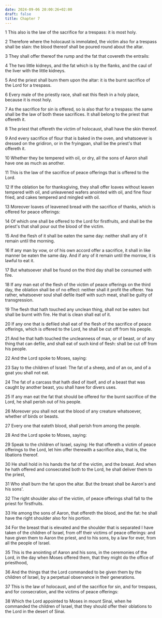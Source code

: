 ```yaml
---
date: 2024-09-06 20:00:26+02:00
draft: false
title: Chapter 7
---
```




1 This also is the law of the sacrifice for a trespass: it is most holy.

2 Therefore where the holocaust is immolated, the victim also for a trespass shall be slain: the blood thereof shall be poured round about the altar.

3 They shall offer thereof the rump and the fat that covereth the entrails:

4 The two little kidneys, and the fat which is by the flanks, and the caul of the liver with the little kidneys.

5 And the priest shall burn them upon the altar: it is the burnt sacrifice of the Lord for a trespass.

6 Every male of the priestly race, shall eat this flesh in a holy place, because it is most holy.

7 As the sacrifice for sin is offered, so is also that for a trespass: the same shall be the law of both these sacrifices. It shall belong to the priest that offereth it.

8 The priest that offereth the victim of holocaust, shall have the skin thereof.

9 And every sacrifice of flour that is baked in the oven, and whatsoever is dressed on the gridiron, or in the fryingpan, shall be the priest's that offereth it.

10 Whether they be tempered with oil, or dry, all the sons of Aaron shall have one as much as another.

11 This is the law of the sacrifice of peace offerings that is offered to the Lord.

12 If the oblation be for thanksgiving, they shall offer loaves without leaven tempered with oil, and unleavened wafers anointed with oil, and fine flour fried, and cakes tempered and mingled with oil.

13 Moreover loaves of leavened bread with the sacrifice of thanks, which is offered for peace offerings:

14 Of which one shall be offered to the Lord for firstfruits, and shall be the priest's that shall pour out the blood of the victim.

15 And the flesh of it shall be eaten the same day: neither shall any of it remain until the morning.

16 If any man by vow, or of his own accord offer a sacrifice, it shall in like manner be eaten the same day. And if any of it remain until the morrow, it is lawful to eat it.

17 But whatsoever shall be found on the third day shall be consumed with fire.

18 If any man eat of the flesh of the victim of peace offerings on the third day, the oblation shall be of no effect: neither shall it profit the offerer. Yea rather, whatsoever soul shall defile itself with such meat, shall be guilty of transgression.

19 The flesh that hath touched any unclean thing, shall not be eaten: but shall be burnt with fire. He that is clean shall eat of it.

20 If any one that is defiled shall eat of the flesh of the sacrifice of peace offerings, which is offered to the Lord, he shall be cut off from his people.

21 And he that hath touched the uncleanness of man, or of beast, or of any thing that can defile, and shall eat of such kind of flesh: shall be cut off from his people.

22 And the Lord spoke to Moses, saying:

23 Say to the children of Israel: The fat of a sheep, and of an ox, and of a goat you shall not eat.

24 The fat of a carcass that hath died of itself, and of a beast that was caught by another beast, you shall have for divers uses.

25 If any man eat the fat that should be offered for the burnt sacrifice of the Lord, he shall perish out of his people.

26 Moreover you shall not eat the blood of any creature whatsoever, whether of birds or beasts.

27 Every one that eateth blood, shall perish from among the people.

28 And the Lord spoke to Moses, saying:

29 Speak to the children of Israel, saying: He that offereth a victim of peace offerings to the Lord, let him offer therewith a sacrifice also, that is, the libations thereof.

30 He shall hold in his hands the fat of the victim, and the breast. And when he hath offered and consecrated both to the Lord, he shall deliver them to the priest,

31 Who shall burn the fat upon the altar. But the breast shall be Aaron's and his sons'.

32 The right shoulder also of the victim, of peace offerings shall fall to the priest for firstfruits.

33 He among the sons of Aaron, that offereth the blood, and the fat: he shall have the right shoulder also for his portion.

34 For the breast that is elevated and the shoulder that is separated I have taken of the children of Israel, from off their victims of peace offerings: and have given them to Aaron the priest, and to his sons, by a law for ever, from all the people of Israel.

35 This is the anointing of Aaron and his sons, in the ceremonies of the Lord, in the day when Moses offered them, that they might do the office of priesthood,

36 And the things that the Lord commanded to be given them by the children of Israel, by a perpetual observance in their generations.

37 This is the law of holocaust, and of the sacrifice for sin, and for trespass, and for consecration, and the victims of peace offerings:

38 Which the Lord appointed to Moses in mount Sinai, when he commanded the children of Israel, that they should offer their oblations to the Lord in the desert of Sinai.

